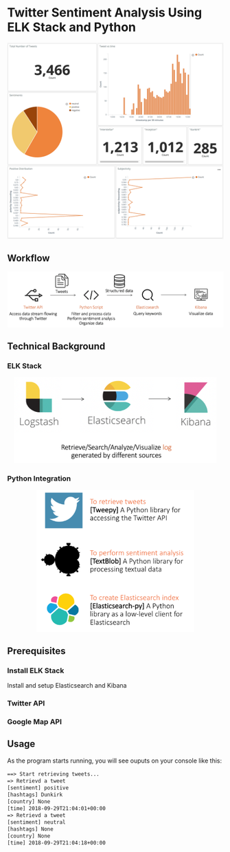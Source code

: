# Twitter Sentiment Analysis Using ELK Stack and Python

![v1](images/visualize_1.png)



## Workflow
![workflow](images/workflow.png)

## Technical Background

### ELK Stack

<p align="center">
    <img src="images/elk_stack.png" height="200"></div>
</p>

### Python Integration

<p align="center">
    <img src="images/python.png" height="330">
</p>


## Prerequisites

### Install ELK Stack
Install and setup Elasticsearch and Kibana

### Twitter API

### Google Map API

## Usage
As the program starts running, you will see ouputs on your console like this:
```
==> Start retrieving tweets...
=> Retrievd a tweet
[sentiment] positive
[hashtags] Dunkirk
[country] None
[time] 2018-09-29T21:04:01+00:00
=> Retrievd a tweet
[sentiment] neutral
[hashtags] None
[country] None
[time] 2018-09-29T21:04:18+00:00
```


